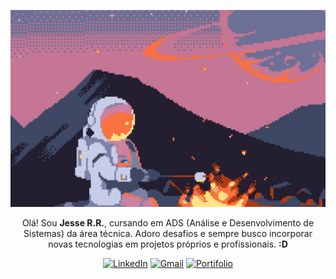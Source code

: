 <p align="center">
  <img src="astronaut-1757802428660-4845.jpg" alt="Astronaut"/>
</p>

<p align="center" width="100px">
  Olá! Sou <strong>Jesse R.R.</strong>, cursando em ADS (Análise e Desenvolvimento de Sistemas) da área técnica. Adoro desafios e sempre busco incorporar novas tecnologias em projetos próprios e   profissionais. <strong>:D</strong>
</p>

<p align="center">
  <a href="https://www.linkedin.com/in/jesse-rr" style="display:inline-block; margin:0;">
    <img src="https://img.shields.io/badge/LinkedIn-ffffff?style=for-the-badge&logo=linkedin&logoColor=0A66C2" alt="LinkedIn" style="display:block;"/>
  </a>
  <a href="mailto:jessericardorogerio@gmail.com" style="display:inline-block; margin:0;">
    <img src="https://img.shields.io/badge/Gmail-ffffff?style=for-the-badge&color=ffffff&labelColor=ffffff" alt="Gmail" style="display:block;"/>
  </a>
  <a href="./" style="display:inline-block; margin:0;">
    <img src="https://img.shields.io/badge/Portifolio-ffffff?style=for-the-badge&color=ffffff&labelColor=ffffff" alt="Portifolio" style="display:block;"/>
  </a>
</p>

